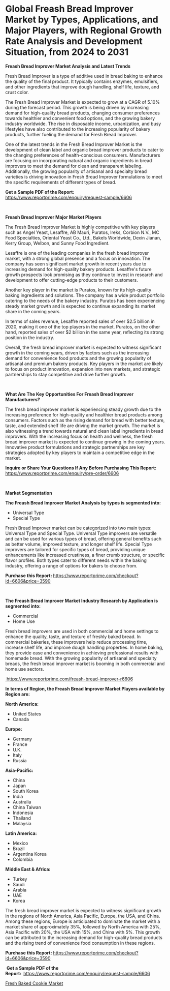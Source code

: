 <p><h1>Global Freash Bread Improver Market by Types, Applications, and Major Players, with Regional Growth Rate Analysis and Development Situation, from 2024 to 2031</h1></p><p><strong>Freash Bread Improver Market Analysis and Latest Trends</strong></p>
<p><p>Fresh Bread Improver is a type of additive used in bread baking to enhance the quality of the final product. It typically contains enzymes, emulsifiers, and other ingredients that improve dough handling, shelf life, texture, and crust color.</p><p>The Fresh Bread Improver Market is expected to grow at a CAGR of 5.10% during the forecast period. This growth is being driven by increasing demand for high-quality bread products, changing consumer preferences towards healthier and convenient food options, and the growing bakery industry worldwide. The rise in disposable income, urbanization, and busy lifestyles have also contributed to the increasing popularity of bakery products, further fueling the demand for Fresh Bread Improver.</p><p>One of the latest trends in the Fresh Bread Improver Market is the development of clean label and organic bread improver products to cater to the changing preferences of health-conscious consumers. Manufacturers are focusing on incorporating natural and organic ingredients in bread improvers to meet the demand for clean and transparent labeling. Additionally, the growing popularity of artisanal and specialty bread varieties is driving innovation in Fresh Bread Improver formulations to meet the specific requirements of different types of bread.</p></p>
<p><strong>Get a Sample PDF of the Report:&nbsp;</strong> <a href="https://www.reportprime.com/enquiry/request-sample/6606">https://www.reportprime.com/enquiry/request-sample/6606</a></p>
<p>&nbsp;</p>
<p><strong>Freash Bread Improver Major Market Players</strong></p>
<p><p>The Fresh Bread Improver Market is highly competitive with key players such as Angel Yeast, Lesaffre, AB Mauri, Puratos, Ireks, Corbion N.V., MC Food Specialties, Oriental Yeast Co., Ltd., Bakels Worldwide, Dexin Jianan, Kerry Group, Welbon, and Sunny Food Ingredient. </p><p>Lesaffre is one of the leading companies in the fresh bread improver market, with a strong global presence and a focus on innovation. The company has seen significant market growth in recent years due to increasing demand for high-quality bakery products. Lesaffre's future growth prospects look promising as they continue to invest in research and development to offer cutting-edge products to their customers.</p><p>Another key player in the market is Puratos, known for its high-quality baking ingredients and solutions. The company has a wide product portfolio catering to the needs of the bakery industry. Puratos has been experiencing steady market growth and is expected to continue expanding its market share in the coming years.</p><p>In terms of sales revenue, Lesaffre reported sales of over $2.5 billion in 2020, making it one of the top players in the market. Puratos, on the other hand, reported sales of over $2 billion in the same year, reflecting its strong position in the industry.</p><p>Overall, the fresh bread improver market is expected to witness significant growth in the coming years, driven by factors such as the increasing demand for convenience food products and the growing popularity of artisanal and premium bakery products. Key players in the market are likely to focus on product innovation, expansion into new markets, and strategic partnerships to stay competitive and drive further growth.</p></p>
<p>&nbsp;</p>
<p><strong>What Are The Key Opportunities For Freash Bread Improver Manufacturers?</strong></p>
<p><p>The fresh bread improver market is experiencing steady growth due to the increasing preference for high-quality and healthier bread products among consumers. Factors such as the rising demand for bread with better texture, taste, and extended shelf life are driving the market growth. The market is also witnessing a trend towards natural and clean label ingredients in bread improvers. With the increasing focus on health and wellness, the fresh bread improver market is expected to continue growing in the coming years. Innovative product formulations and strategic partnerships are key strategies adopted by key players to maintain a competitive edge in the market.</p></p>
<p><strong>Inquire or Share Your Questions If Any Before Purchasing This Report:</strong> <a href="https://www.reportprime.com/enquiry/pre-order/6606">https://www.reportprime.com/enquiry/pre-order/6606</a></p>
<p>&nbsp;</p>
<p><strong>Market Segmentation</strong></p>
<p><strong>The Freash Bread Improver Market Analysis by types is segmented into:</strong></p>
<p><ul><li>Universal Type</li><li>Special Type</li></ul></p>
<p><p>Fresh Bread Improver market can be categorized into two main types: Universal Type and Special Type. Universal Type improvers are versatile and can be used for various types of bread, offering general benefits such as better volume, improved texture, and longer shelf life. Special Type improvers are tailored for specific types of bread, providing unique enhancements like increased crustiness, a finer crumb structure, or specific flavor profiles. Both types cater to different needs within the baking industry, offering a range of options for bakers to choose from.</p></p>
<p><strong>Purchase this Report:&nbsp;</strong><a href="https://www.reportprime.com/checkout?id=6606&price=3590">https://www.reportprime.com/checkout?id=6606&price=3590</a></p>
<p>&nbsp;</p>
<p><strong>The Freash Bread Improver Market Industry Research by Application is segmented into:</strong></p>
<p><ul><li>Commercial</li><li>Home Use</li></ul></p>
<p><p>Fresh bread improvers are used in both commercial and home settings to enhance the quality, taste, and texture of freshly baked bread. In commercial bakeries, these improvers help reduce processing time, increase shelf life, and improve dough handling properties. In home baking, they provide ease and convenience in achieving professional results with homemade bread. With the growing popularity of artisanal and specialty breads, the fresh bread improver market is booming in both commercial and home use sectors.</p></p>
<p><a href="https://www.reportprime.com/freash-bread-improver-r6606">&nbsp;https://www.reportprime.com/freash-bread-improver-r6606</a></p>
<p><strong>In terms of Region, the Freash Bread Improver Market Players available by Region are:</strong></p>
<p>
    <p> <strong> North America: </strong>
        <ul>
            <li>United States</li>
            <li>Canada</li>
        </ul>
        </p> 
    <p> <strong> Europe: </strong>
        <ul>
            <li>Germany</li>
            <li>France</li>
            <li>U.K.</li>
            <li>Italy</li>
            <li>Russia</li>
        </ul>
        </p> 
    <p> <strong> Asia-Pacific: </strong>
        <ul>
            <li>China</li>
            <li>Japan</li>
            <li>South Korea</li>
            <li>India</li>
            <li>Australia</li>
            <li>China Taiwan</li>
            <li>Indonesia</li>
            <li>Thailand</li>
            <li>Malaysia</li>
        </ul>
        </p> 
    <p> <strong> Latin America: </strong>
        <ul>
            <li>Mexico</li>
            <li>Brazil</li>
            <li>Argentina Korea</li>
            <li>Colombia</li>
        </ul>
        </p> 
    <p> <strong> Middle East & Africa: </strong>
        <ul>
            <li>Turkey</li>
            <li>Saudi</li>
            <li>Arabia</li>
            <li>UAE</li>
            <li>Korea</li>
        </ul>
    </p>
    </p>
<p><p>The fresh bread improver market is expected to witness significant growth in the regions of North America, Asia Pacific, Europe, the USA, and China. Among these regions, Europe is anticipated to dominate the market with a market share of approximately 35%, followed by North America with 25%, Asia Pacific with 20%, the USA with 15%, and China with 5%. This growth can be attributed to the increasing demand for high-quality bread products and the rising trend of convenience food consumption in these regions.</p></p>
<p><strong>Purchase this Report: </strong><a href="https://www.reportprime.com/checkout?id=6606&price=3590">https://www.reportprime.com/checkout?id=6606&price=3590</a></p>
<p>&nbsp;<strong>Get a Sample PDF of the Report:&nbsp;&nbsp;</strong><a href="https://www.reportprime.com/enquiry/request-sample/6606">https://www.reportprime.com/enquiry/request-sample/6606</a></p>
<p><strong></strong></p>
<p><p><a href="https://github.com/trameciabutler45/Market-Research-Report-List-1/blob/main/fresh-baked-cookie-market.md">Fresh Baked Cookie Market</a></p></p>
